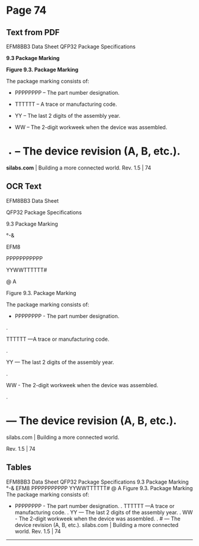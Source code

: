 # Page 74

## Text from PDF

EFM8BB3 Data Sheet
QFP32 Package Specifications


**9.3 Package Marking**



**Figure 9.3. Package Marking**

The package marking consists of:

 - PPPPPPPP – The part number designation.

 - TTTTTT – A trace or manufacturing code.

 - YY – The last 2 digits of the assembly year.

 - WW – The 2-digit workweek when the device was assembled.

 - # – The device revision (A, B, etc.).

**silabs.com** | Building a more connected world. Rev. 1.5 | 74



## OCR Text

EFM8BB3 Data Sheet

QFP32 Package Specifications

9.3 Package Marking

°-&

EFM8

PPPPPPPPPPP

YYWWTTTTTT#

@ A

Figure 9.3. Package Marking

The package marking consists of:

+ PPPPPPPP - The part number designation.

.

TTTTTT —A trace or manufacturing code.

.

YY — The last 2 digits of the assembly year.

.

WW - The 2-digit workweek when the device was assembled.

.

# — The device revision (A, B, etc.).

silabs.com | Building a more connected world.

Rev. 1.5 | 74

## Tables

EFM8BB3 Data Sheet
QFP32 Package Specifications
9.3 Package Marking
°-&
EFM8
PPPPPPPPPPP
YYWWTTTTTT#
@ A
Figure 9.3. Package Marking
The package marking consists of:
+ PPPPPPPP - The part number designation.
. TTTTTT —A trace or manufacturing code.
. YY — The last 2 digits of the assembly year.
. WW - The 2-digit workweek when the device was assembled.
. # — The device revision (A, B, etc.).
silabs.com | Building a more connected world. Rev. 1.5 | 74


---

